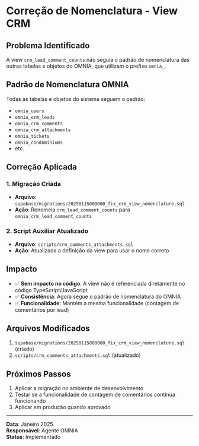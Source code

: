 # Correção de Nomenclatura - View CRM

## Problema Identificado

A view `crm_lead_comment_counts` não seguia o padrão de nomenclatura das outras tabelas e objetos do OMNIA, que utilizam o prefixo `omnia_`.

## Padrão de Nomenclatura OMNIA

Todas as tabelas e objetos do sistema seguem o padrão:
- `omnia_users`
- `omnia_crm_leads`
- `omnia_crm_comments`
- `omnia_crm_attachments`
- `omnia_tickets`
- `omnia_condominiums`
- etc.

## Correção Aplicada

### 1. Migração Criada
- **Arquivo**: `supabase/migrations/20250115000000_fix_crm_view_nomenclature.sql`
- **Ação**: Renomeia `crm_lead_comment_counts` para `omnia_crm_lead_comment_counts`

### 2. Script Auxiliar Atualizado
- **Arquivo**: `scripts/crm_comments_attachments.sql`
- **Ação**: Atualizada a definição da view para usar o nome correto

## Impacto

- ✅ **Sem impacto no código**: A view não é referenciada diretamente no código TypeScript/JavaScript
- ✅ **Consistência**: Agora segue o padrão de nomenclatura do OMNIA
- ✅ **Funcionalidade**: Mantém a mesma funcionalidade (contagem de comentários por lead)

## Arquivos Modificados

1. `supabase/migrations/20250115000000_fix_crm_view_nomenclature.sql` (criado)
2. `scripts/crm_comments_attachments.sql` (atualizado)

## Próximos Passos

1. Aplicar a migração no ambiente de desenvolvimento
2. Testar se a funcionalidade de contagem de comentários continua funcionando
3. Aplicar em produção quando aprovado

---

**Data**: Janeiro 2025  
**Responsável**: Agente OMNIA  
**Status**: Implementado